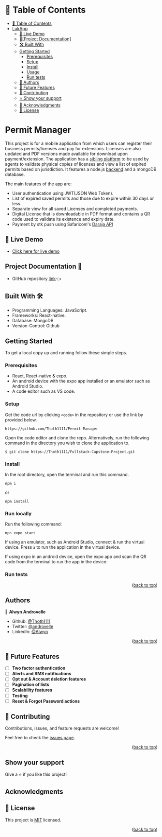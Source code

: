 <a name="readme-top"></a>

# 📗 Table of Contents

- [📗 Table of Contents](#-table-of-contents)
- [LukApp](#about-project)
  - [🚀 Live Demo](#live-demo)
  - [📄\[Project Documentation\] ](#project-documentation)
  - [🛠 Built With ](#built-with)
  - [Getting Started](#getting-started)
    - [Prerequisites](#prerequisites)
    - [Setup](#setup)
    - [Install](#install)
    - [Usage](#usage)
    - [Run tests](#run-tests)
  - [👥 Authors ](#authors)
  - [🔭 Future Features](#future-features)
  - [🤝 Contributing ](#contributing)
  - [⭐️ Show your support ](#️support)
  - [🙏 Acknowledgments ](#acknowledgements)
  - [📝 License ](#license)

<!-- PROJECT DESCRIPTION -->

# Permit Manager <a name="about-project"></a>

This project is for a mobile application from which users can register their business permits/licenses and pay for extensions. Licenses are also updated and PDF versions made available for download upon payment/extension. The application has a [sibling platform](https://github.com/Thoth1111/CLM-Agent-Portal) to be used by agents to validate physical copies of licenses and view a list of expired permits based on jurisdiction. It features a node.js [backend](https://github.com/Thoth1111/CLM-Server/) and a mongoDB database.


The main features of the app are:
- User authentication using JWT(JSON Web Token).
- List of expired saved permits and those due to expire within 30 days or less.
- Separate view for all saved Licenses and completed payments.
- Digital License that is downloadable in PDF format and contains a QR code used to validate its existence and expiry date.
- Payment by stk push using Safaricom's [Daraja API](https://developer.safaricom.co.ke/Documentation)

## 🚀 Live Demo <a name="live-demo"></a>

- [Click here for live demo](https://www.loom.com/share/ea16cb1a5a1c49cc927b5b615f4f3cc9?sid=daeaf47f-991a-4ff5-bae5-cd9ec423d7dc)


## Project Documentation 📄 <a name="project-documentation"></a>

- GitHub repository [link](https://github.com/Thoth1111/Permit-Manager)👈


## Built With 🛠️ <a name="built-with"></a>

- Programming Languages: JavaScript.
- Frameworks: React-native.
- Database: MongoDB
- Version-Control: Github

## Getting Started <a name="getting-started"></a>

To get a local copy up and running follow these simple steps.

### Prerequisites

- React, React-native & expo.
- An android device with the expo app installed or an emulator such as Android Studio.
- A code editor such as VS code.

### Setup

Get the code url by clicking `<code>` in the repository or use the link by provided below.

```
https://github.com/Thoth1111/Permit-Manager

```
Open the code editor and clone the repo. Alternatively, run the following command in the directory you wish to clone the application to.

```
$ git clone https://Thoth1111/Fullstack-Capstone-Project.git

```
### Install

In the root directory, open the terminal and run this command.

```
npm i

```
or 

```
npm install

```

### Run locally

Run the following command:

```
npn expo start

```
If using an emulator, such as Android Studio, connect & run the virtual device. Press `a` to run the application in the virtual device.

If using expo in an android device, open the expo app and scan the QR code from the terminal to run the app in the device.

### Run tests

<p align="right">(<a href="#readme-top">back to top</a>)</p>

## Authors <a name="authors"></a>

👤 **Alwyn Androvelle**

- Github: [@Thoth1111](https://github.com/Thoth1111)
- Twitter: [@androvelle](https://twitter.com/androvelle)
- LinkedIn: [@Alwyn](https://linkedin.com/in/alwyn-androvelle-simiyu)

<p align="right">(<a href="#readme-top">back to top</a>)</p>

## 🔭 Future Features <a name="future-features"></a>

- [ ] **Two factor authentication**
- [ ] **Alerts and SMS notifications**
- [ ] **Opt out & Account deletion features**
- [ ] **Pagination of lists**
- [ ] **Scalability features**
- [ ] **Testing**
- [ ] **Reset & Forgot Password actions**

## 🤝 Contributing <a name="contributing"></a>

Contributions, issues, and feature requests are welcome!

Feel free to check the [issues page](https://github.com/Thoth1111/Permit-Manager/issues).

<p align="right">(<a href="#readme-top">back to top</a>)</p>

## Show your support  <a name="️support"></a>

Give a ⭐️ if you like this project!

## Acknowledgments <a name="acknowledgements"></a>

## 📝 License <a name="license"></a>

This project is [MIT](./LICENSE) licensed.

<p align="right">(<a href="#readme-top">back to top</a>)</p>
